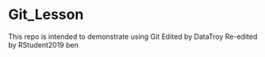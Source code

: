 # Git_Lesson
This repo is intended to demonstrate using Git
Edited by DataTroy
Re-edited by RStudent2019
ben

